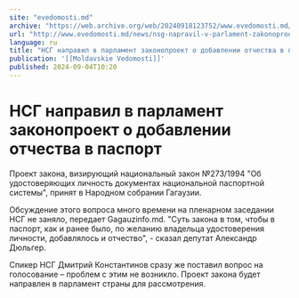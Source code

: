 ```yaml
---
site: "evedomosti.md"
archive: "https://web.archive.org/web/20240918123752/www.evedomosti.md/news/nsg-napravil-v-parlament-zakonoproekt-o-dobavlenii-otchestva"
url: "http://www.evedomosti.md/news/nsg-napravil-v-parlament-zakonoproekt-o-dobavlenii-otchestva"
language: ru
title: "НСГ направил в парламент законопроект о добавлении отчества в паспорт"
publication: '[[Moldavskie Vedomosti]]'
published: 2024-09-04T10:20
---
```


# НСГ направил в парламент законопроект о добавлении отчества в паспорт

Проект закона, визирующий национальный закон №273/1994 "Об удостоверяющих личность документах национальной паспортной системы", принят в Народном собрании Гагаузии.

Обсуждение этого вопроса много времени на пленарном заседании НСГ не заняло, передает Gagauzinfo.md. "Суть закона в том, чтобы в паспорт, как и ранее было, по желанию владельца удостоверения личности, добавлялось и отчество", - сказал депутат Александр Дюльгер.

Спикер НСГ Дмитрий Константинов сразу же поставил вопрос на голосование – проблем с этим не возникло. Проект закона будет направлен в парламент страны для рассмотрения.